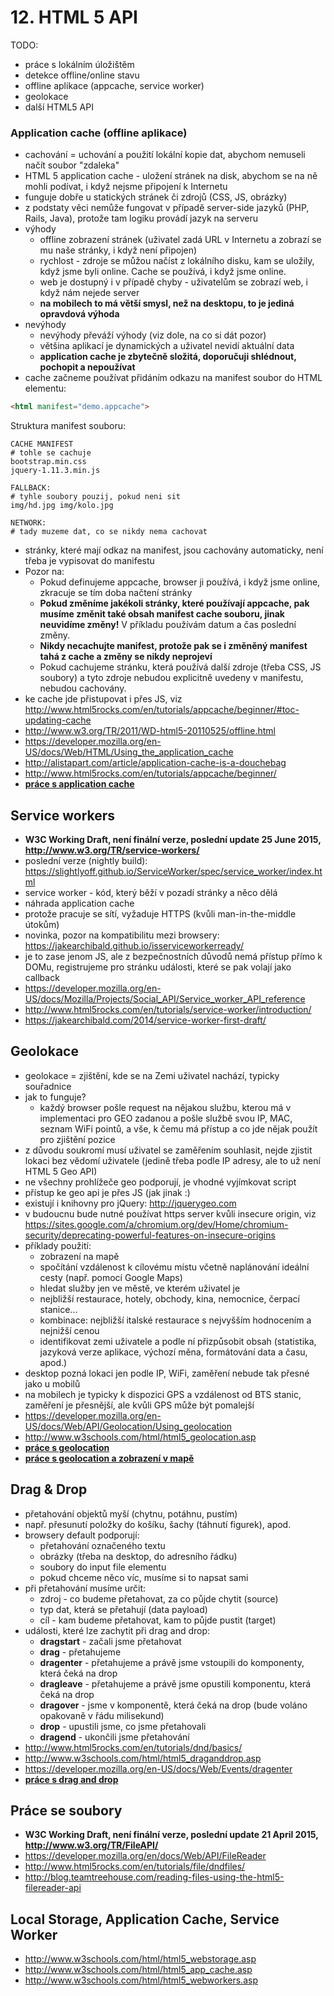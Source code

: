 # 12. HTML 5 API

TODO:
- práce s lokálním úložištěm
- detekce offline/online stavu
- offline aplikace (appcache, service worker)
- geolokace
- další HTML5 API




### Application cache (offline aplikace)

  * cachování = uchování a použití lokální kopie dat, abychom nemuseli načít soubor "zdaleka"
  * HTML 5 application cache - uložení stránek na disk, abychom se na ně mohli podívat, i když nejsme připojení k Internetu
  * funguje dobře u statických stránek či zdrojů (CSS, JS, obrázky)
  * z podstaty věci nemůže fungovat v případě server-side jazyků (PHP, Rails, Java), protože tam logiku provádí jazyk na serveru
  * výhody
    * offline zobrazení stránek (uživatel zadá URL v Internetu a zobrazí se mu naše stránky, i když není připojen)
    * rychlost - zdroje se můžou načíst z lokálního disku, kam se uložily, když jsme byli online. Cache se používá, i když jsme online.
    * web je dostupný i v případě chyby - uživatelům se zobrazí web, i když nám nejede server
    * **na mobilech to má větší smysl, než na desktopu, to je jediná opravdová výhoda**
  * nevýhody
    * nevýhody převáží výhody (viz dole, na co si dát pozor)
    * většina aplikací je dynamických a uživatel nevidí aktuální data
    * **application cache je zbytečně složitá, doporučuji shlédnout, pochopit a nepoužívat**
  * cache začneme používat přidáním odkazu na manifest soubor do HTML elementu:

```html
<html manifest="demo.appcache">
```
  Struktura manifest souboru:

```
CACHE MANIFEST
# tohle se cachuje
bootstrap.min.css
jquery-1.11.3.min.js

FALLBACK:
# tyhle soubory pouzij, pokud neni sit
img/hd.jpg img/kolo.jpg

NETWORK:
# tady muzeme dat, co se nikdy nema cachovat
```

  * stránky, které mají odkaz na manifest, jsou cachovány automaticky, není třeba je vypisovat do manifestu
  * Pozor na:
    * Pokud definujeme appcache, browser ji používá, i když jsme online, zkracuje se tím doba načtení stránky
    * **Pokud změníme jakékoli stránky, které používají appcache, pak musíme změnit také obsah manifest cache souboru, jinak neuvidíme změny!** V příkladu používám datum a čas poslední změny.
    * **Nikdy necachujte manifest, protože pak se i změněný manifest tahá z cache a změny se nikdy neprojeví**
    * Pokud cachujeme stránku, která používá další zdroje (třeba CSS, JS soubory) a tyto zdroje nebudou explicitně uvedeny v manifestu, nebudou cachovány.
  * ke cache jde přistupovat i přes JS, viz http://www.html5rocks.com/en/tutorials/appcache/beginner/#toc-updating-cache
  * http://www.w3.org/TR/2011/WD-html5-20110525/offline.html
  * https://developer.mozilla.org/en-US/docs/Web/HTML/Using_the_application_cache
  * http://alistapart.com/article/application-cache-is-a-douchebag
  * http://www.html5rocks.com/en/tutorials/appcache/beginner/
  * **[práce s application cache](./12-api-appcache.html)**

## Service workers

  * **W3C Working Draft, není finální verze, poslední update 25 June 2015, http://www.w3.org/TR/service-workers/**
  * poslední verze (nightly build): https://slightlyoff.github.io/ServiceWorker/spec/service_worker/index.html
  * service worker - kód, který běží v pozadí stránky a něco dělá
  * náhrada application cache
  * protože pracuje se sítí, vyžaduje HTTPS (kvůli man-in-the-middle útokům)
  * novinka, pozor na kompatibilitu mezi browsery: https://jakearchibald.github.io/isserviceworkerready/
  * je to zase jenom JS, ale z bezpečnostních důvodů nemá přístup přímo k DOMu, registrujeme pro stránku události, které se pak volají jako callback
  * https://developer.mozilla.org/en-US/docs/Mozilla/Projects/Social_API/Service_worker_API_reference
  * http://www.html5rocks.com/en/tutorials/service-worker/introduction/
  * https://jakearchibald.com/2014/service-worker-first-draft/


## Geolokace

* geolokace = zjištění, kde se na Zemi uživatel nachází, typicky souřadnice
* jak to funguje?
  * každý browser pošle request na nějakou službu, kterou má v implementaci pro GEO zadanou a pošle službě svou IP, MAC, seznam WiFi pointů, a vše, k čemu má přístup a co jde nějak použít pro zjištění pozice
* z důvodu soukromí musí uživatel se zaměřením souhlasit, nejde zjistit lokaci bez vědomí uživatele (jedině třeba podle IP adresy, ale to už není HTML 5 Geo API)
* ne všechny prohlížeče geo podporují, je vhodné vyjímkovat script
* přístup ke geo api je přes JS (jak jinak :)
* existují i knihovny pro jQuery: http://jquerygeo.com
* v budoucnu bude nutné používat https server kvůli insecure origin, viz https://sites.google.com/a/chromium.org/dev/Home/chromium-security/deprecating-powerful-features-on-insecure-origins
* příklady použití:
  * zobrazení na mapě
  * spočítání vzdálenost k cílovému místu včetně naplánování ideální cesty (např. pomocí Google Maps)
  * hledat služby jen ve městě, ve kterém uživatel je
  * nejbližší restaurace, hotely, obchody, kina, nemocnice, čerpací stanice...
  * kombinace: nejbližší italské restaurace s nejvyšším hodnocením a nejnižší cenou
  * identifikovat zemi uživatele a podle ní přizpůsobit obsah (statistika, jazyková verze aplikace, výchozí měna, formátování data a času, apod.)
* desktop pozná lokaci jen podle IP, WiFi, zaměření nebude tak přesné jako u mobilů
* na mobilech je typicky k dispozici GPS a vzdálenost od BTS stanic, zaměření je přesnější, ale kvůli GPS může být pomalejší
* https://developer.mozilla.org/en-US/docs/Web/API/Geolocation/Using_geolocation
* http://www.w3schools.com/html/html5_geolocation.asp
* **[práce s geolocation](./12-api-geo.html)**
* **[práce s geolocation a zobrazení v mapě](./12-api-geo-map.html)**


## Drag & Drop

* přetahování objektů myší (chytnu, potáhnu, pustím)
* např. přesunutí položky do košíku, šachy (táhnutí figurek), apod.
* browsery default podporují:
  * přetahování označeného textu
  * obrázky (třeba na desktop, do adresního řádku)
  * soubory do input file elementu
  * pokud chceme něco víc, musíme si to napsat sami 
* při přetahování musíme určit:
  * zdroj - co budeme přetahovat, za co půjde chytit (source)
  * typ dat, která se přetahují (data payload)
  * cíl - kam budeme přetahovat, kam to půjde pustit (target)
* události, které lze zachytit při drag and drop:
  * **dragstart** - začali jsme přetahovat
  * **drag** - přetahujeme
  * **dragenter** - přetahujeme a právě jsme vstoupili do komponenty, která čeká na drop
  * **dragleave** - přetahujeme a právě jsme opustili komponentu, která čeká na drop
  * **dragover** - jsme v komponentě, která čeká na drop (bude voláno opakovaně v řádu milisekund)
  * **drop** - upustili jsme, co jsme přetahovali
  * **dragend** - ukončili jsme přetahování
* http://www.html5rocks.com/en/tutorials/dnd/basics/
* http://www.w3schools.com/html/html5_draganddrop.asp
* https://developer.mozilla.org/en-US/docs/Web/Events/dragenter
* **[práce s drag and drop](./12-api-dnd.html)**

## Práce se soubory
* **W3C Working Draft, není finální verze, poslední update 21 April 2015, http://www.w3.org/TR/FileAPI/** 
* https://developer.mozilla.org/en/docs/Web/API/FileReader
* http://www.html5rocks.com/en/tutorials/file/dndfiles/
* http://blog.teamtreehouse.com/reading-files-using-the-html5-filereader-api

## Local Storage, Application Cache, Service Worker
- http://www.w3schools.com/html/html5_webstorage.asp
- http://www.w3schools.com/html/html5_app_cache.asp
- http://www.w3schools.com/html/html5_webworkers.asp
